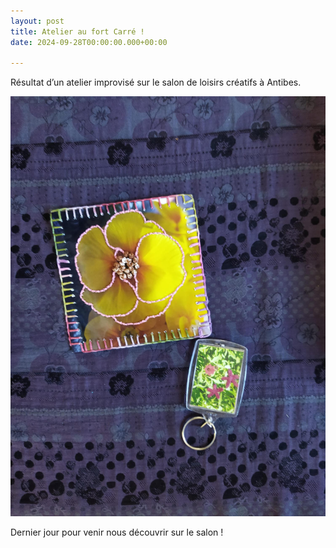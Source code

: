 ```yaml
---
layout: post
title: Atelier au fort Carré !
date: 2024-09-28T00:00:00.000+00:00

---
```



Résultat d’un atelier improvisé sur le salon de loisirs créatifs à Antibes.

![](/images/atelier.jpg)

Dernier jour pour venir nous découvrir sur le salon !